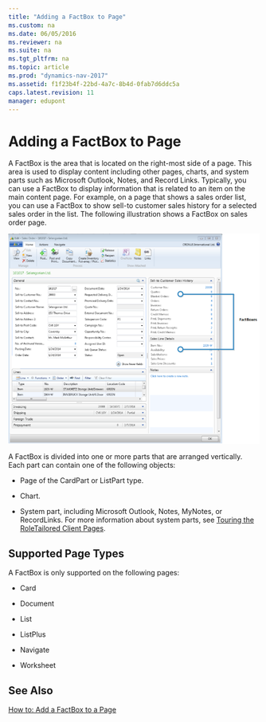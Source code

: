 ```yaml
---
title: "Adding a FactBox to Page"
ms.custom: na
ms.date: 06/05/2016
ms.reviewer: na
ms.suite: na
ms.tgt_pltfrm: na
ms.topic: article
ms.prod: "dynamics-nav-2017"
ms.assetid: f1f23b4f-22bd-4a7c-8b4d-0fab7d6ddc5a
caps.latest.revision: 11
manager: edupont
---
```

# Adding a FactBox to Page
A FactBox is the area that is located on the right-most side of a page. This area is used to display content including other pages, charts, and system parts such as Microsoft Outlook, Notes, and Record Links. Typically, you can use a FactBox to display information that is related to an item on the main content page. For example, on a page that shows a sales order list, you can use a FactBox to show sell-to customer sales history for a selected sales order in the list. The following illustration shows a FactBox on sales order page.  
  
 ![Shows FactBox on a sales order](media/NAVRTCFactBoxOverview.png "NAVRTCFactBoxOverview")  
  
 A FactBox is divided into one or more parts that are arranged vertically. Each part can contain one of the following objects:  
  
-   Page of the CardPart or ListPart type.  
  
-   Chart.  
  
-   System part, including Microsoft Outlook, Notes, MyNotes, or RecordLinks. For more information about system parts, see [Touring the RoleTailored Client Pages](Touring-the-RoleTailored-Client-Pages.md).  
  
## Supported Page Types  
 A FactBox is only supported on the following pages:  
  
-   Card  
  
-   Document  
  
-   List  
  
-   ListPlus  
  
-   Navigate  
  
-   Worksheet  
  
## See Also  
 [How to: Add a FactBox to a Page](How-to--Add-a-FactBox-to-a-Page.md)